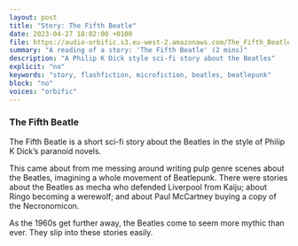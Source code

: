 ```yaml
---
layout: post
title: "Story: The Fifth Beatle"
date: 2023-04-27 18:02:00 +0100
file: https://audio-orbific.s3.eu-west-2.amazonaws.com/The_Fifth_Beatle.mp3
summary: "A reading of a story: 'The Fifth Beatle' (2 mins)"
description: "A Philip K Dick style sci-fi story about the Beatles"
explicit: "no" 
keywords: "story, flashfiction, microfiction, beatles, beatlepunk"
block: "no" 
voices: "orbific"
---
```


### The Fifth Beatle

The Fifth Beatle is a short sci-fi story about the Beatles in the style of Philip K Dick’s paranoid novels.

This came about from me messing around writing pulp genre scenes about the Beatles, imagining a whole movement of Beatlepunk. There were stories about the Beatles as mecha who defended Liverpool from Kaiju; about Ringo becoming a werewolf; and about Paul McCartney buying a copy of the Necronomicon.

As the 1960s get further away, the Beatles come to seem more mythic than ever. They slip into these stories easily. 

